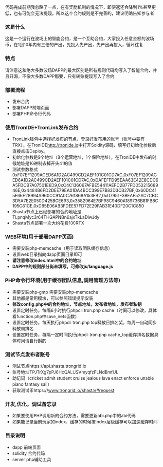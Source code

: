 代码完成前期我忽略了一点，在有奖励机制的情况下，即便返还会降到1%甚至更低，也有可能会无法提现。所以这个合约规则是不完善的，建议明确告知参与者
### 这是什么
这是一个运行在波场上的智能合约，是一个互助合约，大家投入任意金额的波场币，在1到10年内有三倍的产出，先投入先产出，先产出再投入，循环往复
### 特点
请注意这和绝大多数波场DAPP的最大区别是所有规则代码均写入了智能合约，并且开源，不像大多数DAPP那要，只有转账提现写入了合约
### 部署流程
- 发布合约
- 部署DAPP前端页面
- 部署PHP命令行代码

### 使用TronIDE+TronLink发布合约
- TronLink钱包中选择好发布的节点，登录好发布用的账号（账号中要有TRX）。在TronIDE<http://tronide.io>中打开Soldity源码，填写好初始化参数后直接点击Deploy。
- 初始化参数是9个地址（8个运营地址，1个保险地址），在TronIDE中发布的时候地址是16进制去掉开头41的值
- 测试参数格式0xF07EF1209ACED6A1D2AC499CD2AEF101C01CD7AC,0xF07EF1209ACED6A1D2AC499CD2AEF101C01CD7AC,0xDAFEFFD95EAA63E42E8CDC9A5FDCB7A07501E6D9,0xC4C136067AFBE54411AEFC2B77FD05321568946E,0x4484B6FD2DEE79EA01DA4BCC399E7B83D3CB27BF,0x60DC415F66E28994A960CC91A0C761868A153FB2,0xD7951F3BEAE52AC7CBC3D5A7E2E050D425BCE693,0x3582964E7BF98C9460A189736B81FB8C195C81CE,0xD85E06AB3FDEE57FD72E29FAB31E40DF20C1C850
- Shasta节点上已经部署的合约地址是TLpnqMyc3r64THGAPNBn6ajxTkLaDiwJdy
- Shasta节点部署一次大约花费100RTX

### WEB环境(用于部署DAPP页面)
- 需要安装php-memcache（用于读取团队缓存信息）
- 设置web目录指向dapp页面目录即可
- **请注意修改index.html中的合约地址**
- **DAPP中的规则部分尚未填写，可修改js/language.js**

### PHP命令行环境(用于缓存团队信息,调用管理方法等)
- 需要安装php-gmp
需要安装php-memcache
- 其他都是常用模块，可以参照错误提示安装
- **修改config.php中的合约地址，节点地址，发布者地址，发布者私钥**
- 设置定时任务，每隔6小时执行phpcli tron.php cache（时间可以修改，具体看function.php中save_nets函数）
- 设置定时任务，每天执行phpcli tron.php top释放日排名奖，每周一自动同步释放周排名
- 设置定时任务，每隔一定时间执行phpcli tron.php cache_top缓存排名数据具体时间请自行斟酌

### 测试节点发布者账号

- 测试节点https://api.shasta.trongrid.io
- 账号地址TPJTrXg7pPJ6HcQALUSVmyqfzFLNdBmfUL
- 助记词（cricket admit student cruise jealous lava enact enforce unable piano fantasy sail）
- 获取测试币https://www.trongrid.io/shasta/#request

### 开发,优化，调试备忘录
- 如果要使用PHP调用新的合约方法，需要更新abi.php中的abi代码
- 如果能记录当前玩家的index，缓存的时候按index层级缓存可以加速缓存时间

### 目录说明
- dapp 前端页面
- solidity 合约代码
- server php辅助工具
